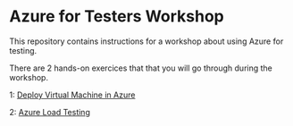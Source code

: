 # Azure for Testers Workshop

This repository contains instructions for a workshop about using Azure for testing.

There are 2 hands-on exercices that that you will go through during the workshop.

1: <a href="https://github.com/pelithne/azure-for-testers/blob/main/deploy-vm.md">Deploy Virtual Machine in Azure</a>

2: <a href="https://github.com/pelithne/azure-for-testers/blob/main/azure-load-testing-service.md">Azure Load Testing</a>

